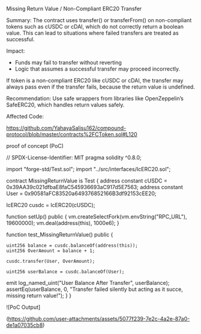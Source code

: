 Missing Return Value / Non-Compliant ERC20 Transfer

Summary:
The contract uses transfer() or transferFrom() on non-compliant tokens such as cUSDC or cDAI, which do not correctly return a boolean value. This can lead to situations where failed transfers are treated as successful.

Impact:
- Funds may fail to transfer without reverting
- Logic that assumes a successful transfer may proceed incorrectly.


If token is a non-compliant ERC20 like cUSDC or cDAI, the transfer may always pass even if the transfer fails, because the return value is undefined.

Recommendation:
Use safe wrappers from libraries like OpenZeppelin’s SafeERC20, which handles return values safely.

Affected Code:

https://github.com/YahayaSalisu162/compound-protocol/blob/master/contracts%2FCToken.sol#L120



proof of concept (PoC)



// SPDX-License-Identifier: MIT
pragma solidity ^0.8.0;

import "forge-std/Test.sol";
import "../src/interfaces/IcERC20.sol";

contract MissingReturnValue is Test {
 address constant cUSDC = 0x39AA39c021dfbaE8faC545936693aC917d5E7563;
 address constant User = 0x90581aFC83520a649376852166B3df92153cEE20;

IcERC20 cusdc = IcERC20(cUSDC);

function setUp() public {
    vm.createSelectFork(vm.envString("RPC_URL"), 19600000);
    vm.deal(address(this), 1000e6);
}

function test_MissingReturnValue() public {

    uint256 balance = cusdc.balanceOf(address(this));
    uint256 OverAmount = balance + 1;

    cusdc.transfer(User, OverAmount);
    
    uint256 userBalance = cusdc.balanceOf(User);
emit log_named_uint("User Balance After Transfer", userBalance);
assertEq(userBalance, 0, "Transfer failed silently but acting as it succe, missing return value!");
}
}


![PoC Output]

(https://github.com/user-attachments/assets/5077f239-7e2c-4a2e-87a0-de1a07035cb8)
